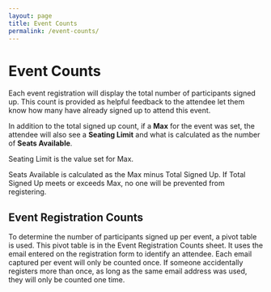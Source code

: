 ```yaml
---
layout: page
title: Event Counts
permalink: /event-counts/
---
```


# Event Counts

Each event registration will display the total number of participants signed up. This count is provided as helpful feedback to the attendee let them know how many have already signed up to attend this event. 

In addition to the total signed up count, if a **Max** for the event was set, the attendee will also see a **Seating Limit** and what is calculated as the number of **Seats Available**.

Seating Limit is the value set for Max.

Seats Available is calculated as the Max minus Total Signed Up. If Total Signed Up meets or exceeds Max, no one will be prevented from registering.

## Event Registration Counts
To determine the number of participants signed up per event, a pivot table is used. This pivot table is in the Event Registration Counts sheet. It uses the email entered on the registration form to identify an attendee. Each email captured per event will only be counted once. If someone accidentally registers more than once, as long as the same email address was used, they will only be counted one time.